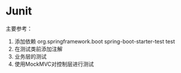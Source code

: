# Junit #
主要参考：

1. 添加依赖
	<dependency>
		<groupId>org.springframework.boot</groupId>
		<artifactId>spring-boot-starter-test</artifactId>
		<scope>test</scope>
	</dependency>
2. 在测试类前添加注解
3. 业务层的测试
3. 使用MockMVC对控制层进行测试

